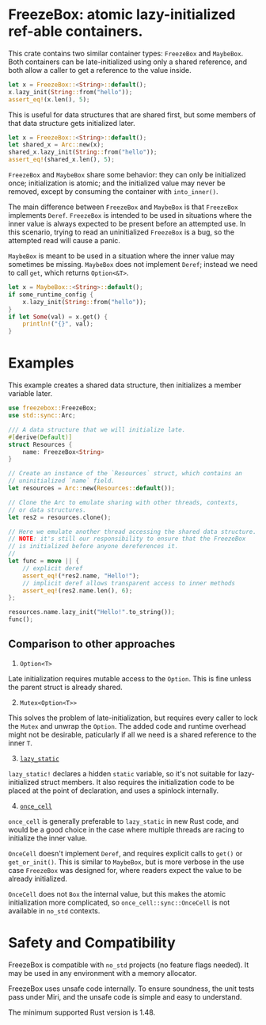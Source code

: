 <!-- cargo-sync-readme start -->

# FreezeBox: atomic lazy-initialized ref-able containers.

This crate contains two similar container types: `FreezeBox` and
`MaybeBox`. Both containers can be late-initialized using only a
shared reference, and both allow a caller to get a reference to the
value inside.

```rust
let x = FreezeBox::<String>::default();
x.lazy_init(String::from("hello"));
assert_eq!(x.len(), 5);
```

This is useful for data structures that are shared first, but some
members of that data structure gets initialized later.

```rust
let x = FreezeBox::<String>::default();
let shared_x = Arc::new(x);
shared_x.lazy_init(String::from("hello"));
assert_eq!(shared_x.len(), 5);
```

`FreezeBox` and `MaybeBox` share some behavior: they can only be
initialized once; initialization is atomic; and the initialized value
may never be removed, except by consuming the container with
`into_inner()`.

The main difference between `FreezeBox` and `MaybeBox` is that
`FreezeBox` implements `Deref`. `FreezeBox` is intended to be used in situations
where the inner value is always expected to be present before an attempted
use. In this scenario, trying to read an uninitialized `FreezeBox` is a
bug, so the attempted read will cause a panic.

`MaybeBox` is meant to be used in a situation where the inner value may
sometimes be missing. `MaybeBox` does not implement `Deref`; instead we
need to call `get`, which returns `Option<&T>`.

```rust
let x = MaybeBox::<String>::default();
if some_runtime_config {
    x.lazy_init(String::from("hello"));
}
if let Some(val) = x.get() {
    println!("{}", val);
}
```

# Examples

This example creates a shared data structure, then initializes a member
variable later.

```rust
use freezebox::FreezeBox;
use std::sync::Arc;

/// A data structure that we will initialize late.
#[derive(Default)]
struct Resources {
    name: FreezeBox<String>
}

// Create an instance of the `Resources` struct, which contains an
// uninitialized `name` field.
let resources = Arc::new(Resources::default());

// Clone the Arc to emulate sharing with other threads, contexts,
// or data structures.
let res2 = resources.clone();

// Here we emulate another thread accessing the shared data structure.
// NOTE: it's still our responsibility to ensure that the FreezeBox
// is initialized before anyone dereferences it.
//
let func = move || {
    // explicit deref
    assert_eq!(*res2.name, "Hello!");
    // implicit deref allows transparent access to inner methods
    assert_eq!(res2.name.len(), 6);
};

resources.name.lazy_init("Hello!".to_string());
func();
```

## Comparison to other approaches

1. `Option<T>`

Late initialization requires mutable access to the `Option`. This is fine
unless the parent struct is already shared.

2. `Mutex<Option<T>>`

This solves the problem of late-initialization, but requires every caller
to lock the `Mutex` and unwrap the `Option`. The added code and runtime
overhead might not be desirable, paticularly if all we need is a shared
reference to the inner `T`.

3. [`lazy_static`]

`lazy_static!` declares a hidden `static` variable, so it's not suitable
for lazy-initialized struct members. It also requires the initialization
code to be placed at the point of declaration, and uses a spinlock
internally.

4. [`once_cell`]

`once_cell` is generally preferable to `lazy_static` in new Rust code, and
would be a good choice in the case where multiple threads are racing to
initialize the inner value.

`OnceCell` doesn't implement `Deref`, and requires explicit calls to
`get()` or `get_or_init()`. This is similar to `MaybeBox`, but is more
verbose in the use case `FreezeBox` was designed for, where readers expect
the value to be already initialized.

`OnceCell` does not `Box` the internal value, but this makes the atomic
initialization more complicated, so `once_cell::sync::OnceCell` is not
available in `no_std` contexts.

[`lazy_static`]: https://docs.rs/lazy_static
[`once_cell`]: https://docs.rs/once_cell

<!-- cargo-sync-readme end -->

# Safety and Compatibility

FreezeBox is compatible with `no_std` projects (no feature flags needed).
It may be used in any environment with a memory allocator.

FreezeBox uses unsafe code internally. To ensure soundness, the unit
tests pass under Miri, and the unsafe code is simple and easy to
understand.

The minimum supported Rust version is 1.48.
